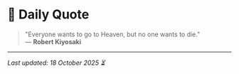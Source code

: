 # 📜 Daily Quote

> "Everyone wants to go to Heaven, but no one wants to die."  
> — **Robert Kiyosaki**

---

_Last updated: 18 October 2025 ⏳_
